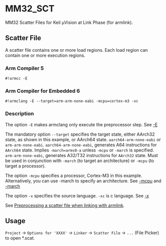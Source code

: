 # MM32_SCT

MM32 Scatter Files for Keil µVision at Link Phase (for armlink).

## Scatter File

A scatter file contains one or more load regions. Each load region can contain one or more execution regions.

### Arm Compiler 5

```scat
#!armcc -E
```

### Arm Compiler for Embedded 6

```scat
#!armclang -E --target=arm-arm-none-eabi -mcpu=cortex-m3 -xc
```

### Description

The option `-E` makes armclang only execute the preprocessor step. See [-E](https://developer.arm.com/documentation/101754/0617/armclang-Reference/armclang-Command-line-Options/-E)

The mandatory option `--target` specifies the target state, either AArch32 state, as shown in this example, or AArch64 state. `aarch64-arm-none-eabi` or `arm-arm-none-eabi`. `aarch64-arm-none-eabi`, generates A64 instructions for `AArch64` state. Implies `-march=armv8-a` unless `-mcpu` or `-march` is specified. `arm-arm-none-eabi`, generates A32/T32 instructions for `AArch32` state. Must be used in conjunction with `-march` (to target an architecture) or `-mcpu` (to target a processor).

The option `-mcpu` specifies a processor, Cortex-M3 in this example. Alternatively, you can use -march to specify an architecture. See [-mcpu](https://developer.arm.com/documentation/101754/0617/armclang-Reference/armclang-Command-line-Options/-mcpu) and [-march](https://developer.arm.com/documentation/101754/0617/armclang-Reference/armclang-Command-line-Options/-march)

The option `-x` specifies the source language. `-xc` is c language. See [-x](https://developer.arm.com/documentation/101754/0617/armclang-Reference/armclang-Command-line-Options/-x--armclang-)

See [Preprocessing a scatter file when linking with armlink](https://developer.arm.com/documentation/100068/0617/Migrating-from-armcc-to-armclang/Preprocessing-a-scatter-file-when-linking-with-armlink).

## Usage

`Project` -> `Options for 'XXXX'` -> `Linker` -> `Scatter File` -> `...` (File Picker) to open *.scat.
